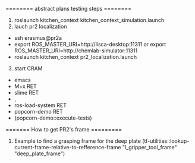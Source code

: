 ======== abstract plans testing steps ========


1. roslaunch kitchen_context kitchen_context_simulation.launch
2. lauch pr2 localization
- ssh erasmus@pr2a
- export ROS_MASTER_URI=http://lisca-desktop:11311 or export ROS_MASTER_URI=http://chemlab-simulator:11311
- roslaunch kitchen_context pr2_localization.launch
3. start CRAM
- emacs
- M+x RET
- slime RET
- ,
- ros-load-system RET
- popcorn-demo RET
- (popcorn-demo::execute-tests)


======= How to get PR2's frame =========
1. Example to find a grasping frame for the deep plate
(tf-utilities::lookup-current-frame-relative-to-refference-frame "l_gripper_tool_frame" "deep_plate_frame")
